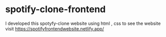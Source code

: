 # spotify-clone-frontend
I developed this spotyfy-clone website using html , css to see the website visit https://spotifyfrontendwebsite.netlify.app/
